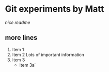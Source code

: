 # Git experiments by Matt
*nice readme*
## more lines
1. Item 1
2. Item 2 Lots of important information
3. Item 3
	* Item 3a`
